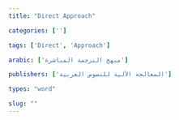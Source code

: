 ```yaml
---
title: "Direct Approach"

categories: ['']

tags: ['Direct', 'Approach']

arabic: ['منهج الترجمة المباشرة']

publishers: ['المعالجة اﻵلية للنصوص العربية']

types: "word"

slug: ""
---
```

